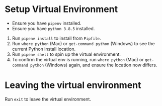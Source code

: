 # Setup Virtual Environment

* Ensure you have `pipenv` installed.
* Ensure you have `python 3.8.5` installed.

1. Run `pipenv install` to install from `Pipfile`.
2. Run `where python` (Mac) or `get-command python` (Windows) to see the current Python install location.
3. Run `pipenv shell` to spin up the virtual environment.
4. To confirm the virtual env is running, run `where python` (Mac) or `get-command python` (Windows) again, and ensure the location now differs.

# Leaving the virtual environment

Run `exit` to leave the virtual environment.